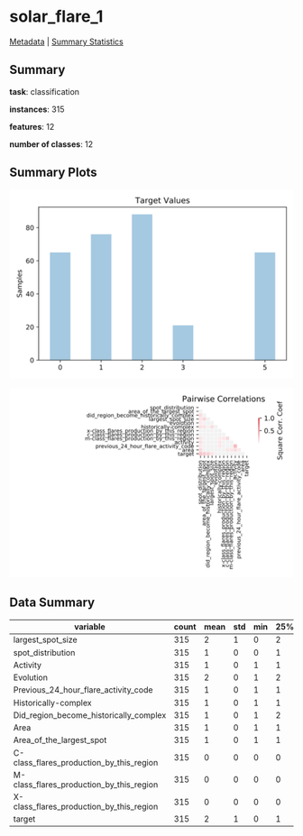 # solar_flare_1

[Metadata](metadata.yaml) | [Summary Statistics](summary_stats.csv)

## Summary

**task**: classification

**instances**: 315

**features**: 12

**number of classes**: 12

## Summary Plots

![Labels](label.svg)

![Corr](corr.svg)

## Data Summary

|	variable	|	count	|	mean	|	std	|	min	|	25%	|	50%	|	75%	|	max|
| --- | --- | --- | --- | --- | --- | --- | --- | --- |
|	largest_spot_size	|	315	|	2	|	1	|	0	|	2	|	4	|	4	|	5
|	spot_distribution	|	315	|	1	|	0	|	0	|	1	|	2	|	2	|	3
|	Activity	|	315	|	1	|	0	|	1	|	1	|	1	|	1	|	2
|	Evolution	|	315	|	2	|	0	|	1	|	2	|	3	|	3	|	3
|	Previous_24_hour_flare_activity_code	|	315	|	1	|	0	|	1	|	1	|	1	|	1	|	3
|	Historically-complex	|	315	|	1	|	0	|	1	|	1	|	1	|	2	|	2
|	Did_region_become_historically_complex	|	315	|	1	|	0	|	1	|	2	|	2	|	2	|	2
|	Area	|	315	|	1	|	0	|	1	|	1	|	1	|	1	|	2
|	Area_of_the_largest_spot	|	315	|	1	|	0	|	1	|	1	|	2	|	2	|	2
|	C-class_flares_production_by_this_region	|	315	|	0	|	0	|	0	|	0	|	0	|	0	|	2
|	M-class_flares_production_by_this_region	|	315	|	0	|	0	|	0	|	0	|	0	|	0	|	4
|	X-class_flares_production_by_this_region	|	315	|	0	|	0	|	0	|	0	|	0	|	0	|	1
|	target	|	315	|	2	|	1	|	0	|	1	|	2	|	3	|	5
